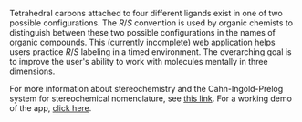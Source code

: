 Tetrahedral carbons attached to four different ligands exist in one of two possible configurations. The *R*/*S* convention is used by organic chemists to distinguish between these two possible configurations in the names of organic compounds. This (currently incomplete) web application helps users practice *R*/*S* labeling in a timed environment. The overarching goal is to improve the user's ability to work with molecules mentally in three dimensions.

For more information about stereochemistry and the Cahn-Ingold-Prelog system for stereochemical nomenclature, see [this link](http://osf1.gmu.edu/~bbishop1/Stereochemistry%20Lecture.pdf). For a working demo of the app, [click here](http://www.metallacycle.com/play/rs-practice/app/#/home).